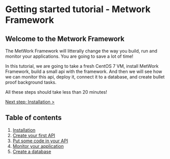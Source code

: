 # Getting started tutorial - Metwork Framework

## Welcome to the Metwork Framework

The MetWork Framework will litterally change the way you build, run and monitor your applications. You are going to save a lot of time!

In this tutorial, we are going to take a fresh CentOS 7 VM, install MetWork Framework, build a small api with the framework. And then we will see how we can monitor this api, deploy it, connect it to a database, and create bullet proof background tasks.

All these steps should take less than 20 minutes!

[Next step: Installation >](./1_installation.md)

## Table of contents

1. [Installation](./1_installation.md)
2. [Create your first API](./2_first_api.md)
3. [Put some code in your API](./3_second_api.md)
4. [Monitor your application](./4_monitoring.md)
5. [Create a database](./5_database.md)
